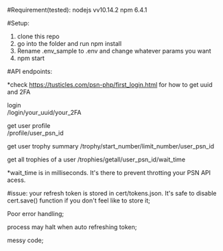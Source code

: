 #Requirement(tested):
nodejs vv10.14.2
npm 6.4.1

#Setup:
1. clone this repo
2. go into the folder and run 
   npm install
3. Rename .env_sample to .env and change whatever params you want
4. npm start


#API endpoints:

*check https://tusticles.com/psn-php/first_login.html for how to get uuid and 2FA

login                               
/login/your_uuid/your_2FA

get user profile                                 
/profile/user_psn_id

get user trophy summary
/trophy/start_number/limit_number/user_psn_id

get all trophies of a user
/trophies/getall/user_psn_id/wait_time     


*wait_time is in milliseconds. It's there to prevent throtting your PSN API acess.


#issue:
your refresh token is stored in cert/tokens.json. It's safe to disable cert.save() function
if you don't feel like to store it;

Poor error handling;

process may halt when auto refreshing token;

messy code;

